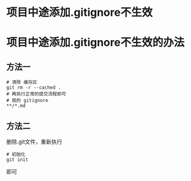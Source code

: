 # 项目中途添加.gitignore不生效


# 项目中途添加.gitignore不生效的办法

## 方法一

```shell
# 清除 缓存区
git rm -r --cached .
# 再执行正常的提交流程即可
# 我的 gitignore
**/*.md
```

## 方法二

删除.git文件，重新执行

```shell
# 初始化
git init
```

即可
